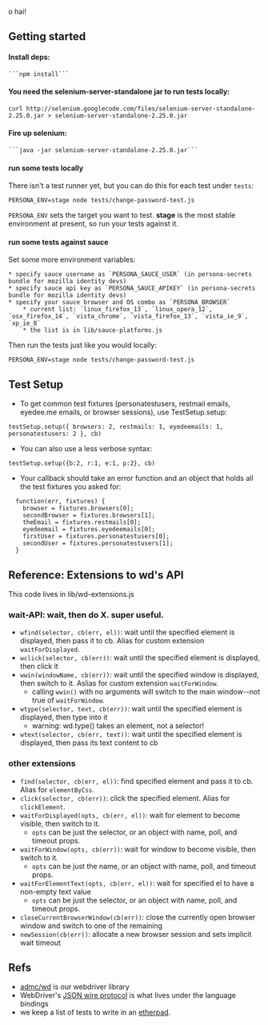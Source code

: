o hai!

## Getting started

#### Install deps:

    ```npm install```

#### You need the selenium-server-standalone jar to run tests locally:

   ```curl http://selenium.googlecode.com/files/selenium-server-standalone-2.25.0.jar > selenium-server-standalone-2.25.0.jar```

#### Fire up selenium:

    ```java -jar selenium-server-standalone-2.25.0.jar```

#### run some tests locally

There isn't a test runner yet, but you can do this for each test under `tests`:

    PERSONA_ENV=stage node tests/change-password-test.js

`PERSONA_ENV` sets the target you want to test. **stage** is the most stable environment at present, so run your tests against it.
    
#### run some tests against sauce

Set some more environment variables:

    * specify sauce username as `PERSONA_SAUCE_USER` (in persona-secrets bundle for mozilla identity devs)
    * specify sauce api key as `PERSONA_SAUCE_APIKEY` (in persona-secrets bundle for mozilla identity devs)
    * specify your sauce browser and OS combo as `PERSONA_BROWSER`
        * current list: `linux_firefox_13`, `linux_opera_12`, `osx_firefox_14`, `vista_chrome`, `vista_firefox_13`, `vista_ie_9`, `xp_ie_8`
        * the list is in lib/sauce-platforms.js

Then run the tests just like you would locally:

    PERSONA_ENV=stage node tests/change-password-test.js

## Test Setup

* To get common test fixtures (personatestusers, restmail emails, eyedee.me emails, or browser sessions), use TestSetup.setup:

```testSetup.setup({ browsers: 2, restmails: 1, eyedeemails: 1, personatestusers: 2 }, cb)```

* You can also use a less verbose syntax:

```testSetup.setup({b:2, r:1, e:1, p:2}, cb)```

* Your callback should take an error function and an object that holds all the test fixtures you asked for:

```
  function(err, fixtures) {
    browser = fixtures.browsers[0];
    secondBrowser = fixtures.browsers[1];
    theEmail = fixtures.restmails[0];
    eyedeemail = fixtures.eyedeemails[0];
    firstUser = fixtures.personatestusers[0];
    secondUser = fixtures.personatestusers[1];
  }
```


## Reference: Extensions to wd's API

This code lives in lib/wd-extensions.js

### wait-API: wait, then do X. super useful.

* `wfind(selector, cb(err, el))`: wait until the specified element is displayed, then pass it to cb. Alias for custom extension `waitForDisplayed`.
* `wclick(selector, cb(err))`: wait until the specified element is displayed, then click it
* `wwin(windowName, cb(err))`: wait until the specified window is displayed, then switch to it. Aslias for custom extension `waitForWindow`.
  * calling `wwin()` with no arguments will switch to the main window--not true of `waitForWindow`.
* `wtype(selector, text, cb(err))`: wait until the specified element is displayed, then type into it
  * warning: wd.type() takes an element, not a selector!
* `wtext(selector, cb(err, text))`: wait until the specified element is displayed, then pass its text content to cb

### other extensions

* `find(selector, cb(err, el))`: find specified element and pass it to cb. Alias for `elementByCss`.
* `click(selector, cb(err))`: click the specified element. Alias for `clickElement`.
* `waitForDisplayed(opts, cb(err, el))`: wait for element to become visible, then switch to it.
  * `opts` can be just the selector, or an object with name, poll, and timeout props.
* `waitForWindow(opts, cb(err))`: wait for window to become visible, then switch to it.
  * `opts` can be just the name, or an object with name, poll, and timeout props.
* `waitForElementText(opts, cb(err, el))`: wait for specified el to have a non-empty text value
  * `opts` can be just the selector, or an object with name, poll, and timeout props.
* `closeCurrentBrowserWindow(cb(err))`: close the currently open browser window and switch to one of the remaining
* `newSession(cb(err))`: allocate a new browser session and sets implicit wait timeout

## Refs

* [admc/wd](https://github.com/admc/wd) is our webdriver library
* WebDriver's [JSON wire protocol](http://code.google.com/p/selenium/wiki/JsonWireProtocol#/session/:sessionId/timeouts/implicit_wait) is what lives under the language bindings
* we keep a list of tests to write in an [etherpad](https://id.etherpad.mozilla.org/test-automation-spec).
